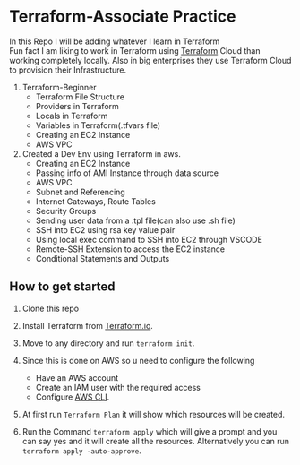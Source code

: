 # Terraform-Associate Practice

In this Repo I will be adding whatever I learn in Terraform <br>
Fun fact I am liking to work in Terraform using <a href="https://cloud.hashicorp.com/products/terraform">Terraform</a> Cloud than working completely locally. Also in big enterprises they use Terraform Cloud to provision their Infrastructure.
1. Terraform-Beginner
    - Terraform File Structure
    - Providers in Terraform 
    - Locals in Terraform 
    - Variables in Terraform(.tfvars file)
    - Creating an EC2 Instance
    - AWS VPC
2. Created a Dev Env using Terraform in aws. 
    - Creating an EC2 Instance
    - Passing info of AMI Instance through data source
    - AWS VPC 
    - Subnet and Referencing
    - Internet Gateways, Route Tables
    - Security Groups
    - Sending user data from a .tpl file(can also use .sh file)
    - SSH into EC2 using rsa key value pair 
    - Using local exec command to SSH into EC2 through VSCODE
    - Remote-SSH Extension to access the EC2 instance
    - Conditional Statements and Outputs 

## How to get started
1. Clone this repo 
2. Install Terraform from <a href="https://www.terraform.io/downloads">Terraform.io</a>.
3. Move to any directory and run `terraform init`.
4. Since this is done on AWS so u need to configure the following
    - Have an AWS account
    - Create an IAM user with the required access
    - Configure <a href="https://docs.aws.amazon.com/cli/latest/userguide/getting-started-install.html">AWS CLI</a>.

5. At first run `Terraform Plan` it will show which resources will be created.
6. Run the Command `terraform apply` which will give a prompt and you can say yes and it will create all the resources. Alternatively you can run `terraform apply -auto-approve`. 